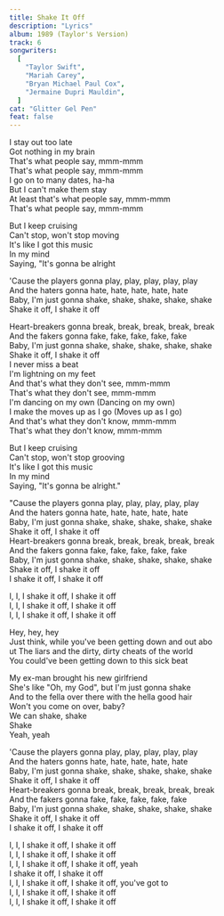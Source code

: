 ```yaml
---
title: Shake It Off
description: "Lyrics"
album: 1989 (Taylor's Version)
track: 6
songwriters:
  [
    "Taylor Swift",
    "Mariah Carey",
    "Bryan Michael Paul Cox",
    "Jermaine Dupri Mauldin",
  ]
cat: "Glitter Gel Pen"
feat: false
---
```


<p className="verse-one">
I stay out too late <br />
Got nothing in my brain <br />
That's what people say, mmm-mmm <br />
That's what people say, mmm-mmm <br />
I go on to many dates, ha-ha <br />
But I can't make them stay <br />
At least that's what people say, mmm-mmm <br />
That's what people say, mmm-mmm <br />
</p>
<p className="pre-chorus">
But I keep cruising <br />
Can't stop, won't stop moving <br />
It's like I got this music <br />
In my mind <br />
Saying, "It's gonna be alright <br />
</p>
<p className="chorus">
'Cause the players gonna play, play, play, play, play <br />
And the haters gonna hate, hate, hate, hate, hate <br />
Baby, I'm just gonna shake, shake, shake, shake, shake <br />
Shake it off, I shake it off <br />
</p>
<p className="verse-two">
Heart-breakers gonna break, break, break, break, break <br />
And the fakers gonna fake, fake, fake, fake, fake <br />
Baby, I'm just gonna shake, shake, shake, shake, shake <br />
Shake it off, I shake it off <br />
I never miss a beat <br />
I'm lightning on my feet <br />
And that's what they don't see, mmm-mmm <br />
That's what they don't see, mmm-mmm <br />
I'm dancing on my own (Dancing on my own) <br />
I make the moves up as I go (Moves up as I go) <br />
And that's what they don't know, mmm-mmm <br />
That's what they don't know, mmm-mmm <br />
</p>
<p className="pre-chorus">
But I keep cruising <br />
Can't stop, won't stop grooving <br />
It's like I got this music <br />
In my mind <br />
Saying, "It's gonna be alright." <br />
</p>
<p className="chorus">
"Cause the players gonna play, play, play, play, play <br />
And the haters gonna hate, hate, hate, hate, hate <br />
Baby, I'm just gonna shake, shake, shake, shake, shake <br />
Shake it off, I shake it off <br />
Heart-breakers gonna break, break, break, break, break <br />
And the fakers gonna fake, fake, fake, fake, fake <br />
Baby, I'm just gonna shake, shake, shake, shake, shake <br />
Shake it off, I shake it off <br />
I shake it off, I shake it off <br />
</p>
<p className="post-chorus">
I, I, I shake it off, I shake it off <br />
I, I, I shake it off, I shake it off <br />
I, I, I shake it off, I shake it off <br />
</p>
<p className="interlude">
Hey, hey, hey <br />
Just think, while you've been getting down and out abo <br />ut
The liars and the dirty, dirty cheats of the world <br />
You could've been getting down to this sick beat <br />
</p>
<p className="bridge">
My ex-man brought his new girlfriend <br />
She's like "Oh, my God", but I'm just gonna shake <br />
And to the fella over there with the hella good hair <br />
Won't you come on over, baby? <br />
We can shake, shake <br />
Shake <br />
Yeah, yeah <br />
</p>
<p className="chorus">
'Cause the players gonna play, play, play, play, play <br />
And the haters gonns hate, hate, hate, hate, hate <br />
Baby, I'm just gonna shake, shake, shake, shake, shake <br />
Shake it off, I shake it off <br />
Heart-breakers gonna break, break, break, break, break <br />
And the fakers gonna fake, fake, fake, fake, fake <br />
Baby, I'm just gonna shake, shake, shake, shake, shake <br />
Shake it off, I shake it off <br />
I shake it off, I shake it off <br />
</p>
<p className="post-chorus">
I, I, I shake it off, I shake it off <br />
I, I, I shake it off, I shake it off <br />
I, I, I shake it off, I shake it off, yeah <br />
I shake it off, I shake it off <br />
I, I, I shake it off, I shake it off, you've got to <br />
I, I, I shake it off, I shake it off <br />
I, I, I shake it off, I shake it off <br />
</p>
